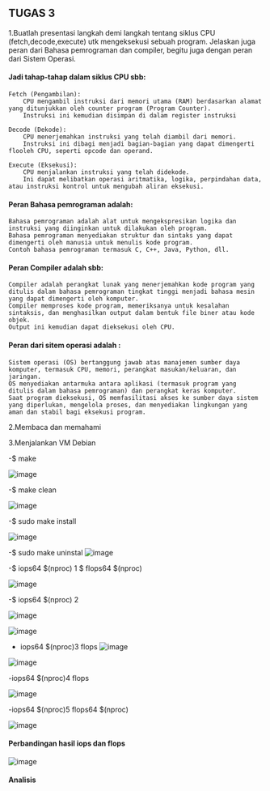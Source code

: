 ## TUGAS 3

1.Buatlah presentasi langkah demi langkah tentang siklus CPU (fetch,decode,execute) utk mengeksekusi sebuah program. Jelaskan juga peran dari Bahasa pemrograman dan compiler, begitu juga dengan peran dari Sistem Operasi.

#### Jadi tahap-tahap dalam siklus CPU sbb:

    Fetch (Pengambilan):
        CPU mengambil instruksi dari memori utama (RAM) berdasarkan alamat yang ditunjukkan oleh counter program (Program Counter).
        Instruksi ini kemudian disimpan di dalam register instruksi 
        
    Decode (Dekode):
        CPU menerjemahkan instruksi yang telah diambil dari memori.
        Instruksi ini dibagi menjadi bagian-bagian yang dapat dimengerti             flooleh CPU, seperti opcode dan operand.

    Execute (Eksekusi):
        CPU menjalankan instruksi yang telah didekode.
        Ini dapat melibatkan operasi aritmatika, logika, perpindahan data, atau instruksi kontrol untuk mengubah aliran eksekusi.

        
#### Peran Bahasa pemrograman adalah:
    Bahasa pemrograman adalah alat untuk mengekspresikan logika dan instruksi yang diinginkan untuk dilakukan oleh program.
    Bahasa pemrograman menyediakan struktur dan sintaks yang dapat dimengerti oleh manusia untuk menulis kode program.
    Contoh bahasa pemrograman termasuk C, C++, Java, Python, dll.

#### Peran Compiler adalah sbb:

    Compiler adalah perangkat lunak yang menerjemahkan kode program yang ditulis dalam bahasa pemrograman tingkat tinggi menjadi bahasa mesin yang dapat dimengerti oleh komputer.
    Compiler memproses kode program, memeriksanya untuk kesalahan sintaksis, dan menghasilkan output dalam bentuk file biner atau kode objek.
    Output ini kemudian dapat dieksekusi oleh CPU.
    
#### Peran dari sitem operasi adalah :

    Sistem operasi (OS) bertanggung jawab atas manajemen sumber daya komputer, termasuk CPU, memori, perangkat masukan/keluaran, dan jaringan.
    OS menyediakan antarmuka antara aplikasi (termasuk program yang ditulis dalam bahasa pemrograman) dan perangkat keras komputer.
    Saat program dieksekusi, OS memfasilitasi akses ke sumber daya sistem yang diperlukan, mengelola proses, dan menyediakan lingkungan yang aman dan stabil bagi eksekusi program.

2.Membaca dan memahami

3.Menjalankan VM Debian

-$ make

![image](https://github.com/azzasalsaars/SysOP24-3123521017/assets/160559457/8ab13ec7-3a8b-47e6-80b7-072dd9407881)


-$ make clean

![image](https://github.com/azzasalsaars/SysOP24-3123521017/assets/160559457/7b6f817d-4385-4a09-b65f-1ebbc109398b)


-$ sudo make install

![image](https://github.com/azzasalsaars/SysOP24-3123521017/assets/160559457/f6b892bc-2210-4052-9a2c-072ed75ec857)


-$ sudo make uninstal
![image](https://github.com/azzasalsaars/SysOP24-3123521017/assets/160559457/9e77d84a-8064-41b3-8045-cf5d6d752955)


-$ iops64 $(nproc) 1
$ flops64 $(nproc)

![image](https://github.com/azzasalsaars/SysOP24-3123521017/assets/160559457/4e435d63-aa98-438a-9183-a173d790f93a)



-$ iops64 $(nproc) 2

![image](https://github.com/azzasalsaars/SysOP24-3123521017/assets/160559457/ca12c855-ee08-4b57-ba49-ffff259a9d2a)


![image](https://github.com/azzasalsaars/SysOP24-3123521017/assets/160559457/f439cccc-ab93-44f1-9866-d9230e3bd5a4)

- iops64 $(nproc)3
  flops
  ![image](https://github.com/azzasalsaars/SysOP24-3123521017/assets/160559457/6e189ddc-23b4-4b66-89fc-c5cbc0a5214e)



![image](https://github.com/azzasalsaars/SysOP24-3123521017/assets/160559457/c74ea6c0-d22e-4974-a625-329960df0d70)


  
-iops64 $(nproc)4
flops

![image](https://github.com/azzasalsaars/SysOP24-3123521017/assets/160559457/a028543e-8ca8-444a-bc2c-9d195e746ef4)


-iops64 $(nproc)5
flops64 $(nproc)

   ![image](https://github.com/azzasalsaars/SysOP24-3123521017/assets/160559457/1530d68b-00d9-486b-8d23-24aabda22931)


#### Perbandingan hasil iops dan flops

![image](https://github.com/azzasalsaars/SysOP24-3123521017/assets/160559457/ce286884-d5e8-4f3b-b349-7b0a0f257166)

#### Analisis


